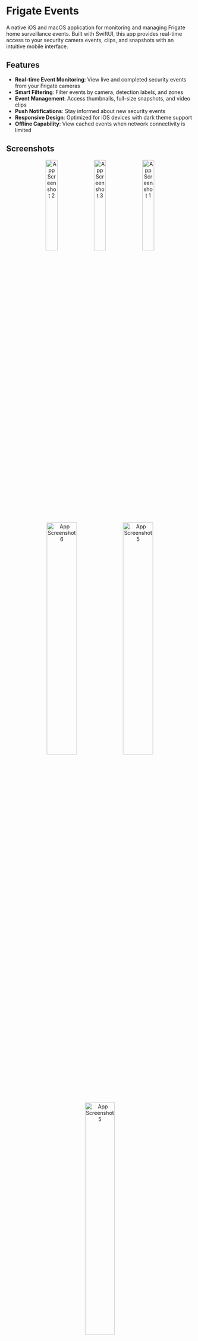 # Frigate Events

A native iOS and macOS application for monitoring and managing Frigate home surveillance events. Built with SwiftUI, this app provides real-time access to your security camera events, clips, and snapshots with an intuitive mobile interface.

## Features

- **Real-time Event Monitoring**: View live and completed security events from your Frigate cameras
- **Smart Filtering**: Filter events by camera, detection labels, and zones
- **Event Management**: Access thumbnails, full-size snapshots, and video clips
- **Push Notifications**: Stay informed about new security events
- **Responsive Design**: Optimized for iOS devices with dark theme support
- **Offline Capability**: View cached events when network connectivity is limited

## Screenshots

<div align="center">

  <img src="Images/snapshots/IMG_1181.PNG" width="25%" alt="App Screenshot 2">
  <img src="Images/snapshots/IMG_1179.PNG" width="25%" alt="App Screenshot 3">
  <img src="Images/snapshots/IMG_1180.PNG" width="25%" alt="App Screenshot 1">
  <img src="Images/snapshots/IMG_1.PNG" width="40%" alt="App Screenshot 6">
  <img src="Images/snapshots/IMG_0064.PNG" width="40%" alt="App Screenshot 5">
  <img src="Images/snapshots/IMG_0061.PNG" width="40%" alt="App Screenshot 5">

</div>

## Requirements

- iOS 14.6+ / macOS 12.0+ (Catalyst)
- Xcode 13.0+
- Swift 5.5+
- Active Frigate instance with API access

## Installation

### Prerequisites

1. Ensure you have a running Frigate instance with API enabled
2. Note your Frigate server's base URL (e.g., `http://192.168.1.100:5000`)

### Building from Source

1. Clone the repository:
   ```bash
   git clone https://github.com/yourusername/frigate-events.git
   cd frigate-events
   ```

2. Open the project in Xcode:
   ```bash
   open "Frigate Events.xcodeproj"
   ```

3. Configure your Frigate server URL in the app settings

4. Build and run on your device or simulator

## Configuration

### Initial Setup

1. Launch the app for the first time
2. Navigate to Settings
3. Enter your Frigate server's base URL
4. Configure notification preferences
5. Select default cameras, labels, and zones to monitor

### API Configuration

The app communicates with Frigate using the following endpoints:
- `GET /api/events` - Retrieve security events
- `GET /api/events/{id}/thumbnail.jpg` - Event thumbnails
- `GET /api/events/{id}/snapshot.jpg` - Full-size snapshots
- `GET /api/events/{id}/clip.mp4` - Video clips
- `GET /api/cameras` - Available cameras
- `GET /api/zones` - Defined zones

## Usage

### Viewing Events

- **In-Progress Events**: Real-time events currently being recorded
- **Completed Events**: Historical events with full metadata
- **Event Details**: Tap any event to view full information and media

### Filtering and Search

- **Camera Filter**: Focus on specific cameras
- **Label Filter**: Filter by detection type (person, car, animal, etc.)
- **Zone Filter**: Limit events to specific surveillance zones
- **Time Range**: View events from specific time periods

### Media Access

- **Thumbnails**: Quick preview of detected objects
- **Snapshots**: High-resolution images for detailed analysis
- **Video Clips**: Full motion recordings of events

## Architecture

### Core Components

- **FrigateAPIClient**: Handles all API communication with Frigate
- **SettingsStore**: Manages user preferences and configuration
- **EventCardView**: Displays event summaries in the main list
- **EventDetailView**: Shows comprehensive event information
- **VideoPlayerView**: Handles video playback for event clips

### Data Models

- **FrigateEvent**: Core event structure with metadata
- **EventData**: Additional detection information and bounding boxes
- **SettingsStore**: User preferences and configuration state

## Development

### Project Structure

```
Frigate Events/
├── Frigate_EventsApp.swift      # Main app entry point
├── ContentView.swift            # Primary view controller
├── FrigateAPIClient.swift      # API communication layer
├── FrigateEvent.swift          # Data models
├── EventCardView.swift         # Event list item views
├── EventDetailView.swift       # Detailed event view
├── VideoPlayerView.swift       # Video playback
├── SettingsView.swift          # Configuration interface
├── SettingsStore.swift         # Settings persistence
├── ImageLoader.swift           # Image loading utilities
└── SnapshotView.swift          # Snapshot display
```

### Key Technologies

- **SwiftUI**: Modern declarative UI framework
- **Combine**: Reactive programming for data binding
- **URLSession**: Network communication
- **UserNotifications**: Push notification support
- **Core Data**: Local data persistence (if implemented)

## Contributing

We welcome contributions to improve Frigate Events. Please follow these guidelines:

1. Fork the repository
2. Create a feature branch (`git checkout -b feature/amazing-feature`)
3. Commit your changes (`git commit -m 'Add amazing feature'`)
4. Push to the branch (`git push origin feature/amazing-feature`)
5. Open a Pull Request

### Development Guidelines

- Follow Swift style guidelines
- Add appropriate error handling
- Include unit tests for new functionality
- Update documentation for API changes
- Test on multiple iOS versions

## Troubleshooting

### Common Issues

**Connection Errors**
- Verify your Frigate server is running and accessible
- Check network connectivity and firewall settings
- Ensure the API endpoint is correct

**No Events Displayed**
- Verify camera names match your Frigate configuration
- Check that events exist for the selected time range
- Ensure proper API permissions

**Media Not Loading**
- Verify media files exist on the Frigate server
- Check network bandwidth for large files
- Ensure proper authentication if required

## License

This project is licensed under the MIT License - see the [LICENSE](LICENSE) file for details.

## Acknowledgments

- Built for the [Frigate](https://github.com/blakeblackshear/frigate) home surveillance platform
- Developed with SwiftUI and modern iOS development practices
- Community-driven development and feedback

## Support

For support and questions:
- Open an issue on GitHub
- Check the troubleshooting section above
- Review Frigate documentation for server-side issues

---

**Frigate Events** - Bringing your security monitoring to your fingertips.
